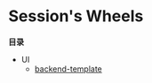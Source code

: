 # Session's Wheels

**目录**


* UI
    * [backend-template](https://github.com/sssession/wheels/tree/develop/UI/backend)